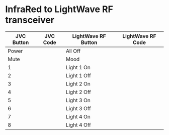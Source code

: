 InfraRed to LightWave RF transceiver
=====================================


| JVC Button | JVC Code | LightWave RF Button | LightWave RF Code |
|------------|----------|---------------------|-------------------|
| Power      |          | All Off             |                   |
| Mute       |          | Mood                |                   |
| 1          |          | Light 1 On          |                   |
| 2          |          | Light 1 Off         |                   |
| 3          |          | Light 2 On          |                   |
| 4          |          | Light 2 Off         |                   |
| 5          |          | Light 3 On          |                   |
| 6          |          | Light 3 Off         |                   |
| 7          |          | Light 4 On          |                   |
| 8          |          | Light 4 Off         |                   |
